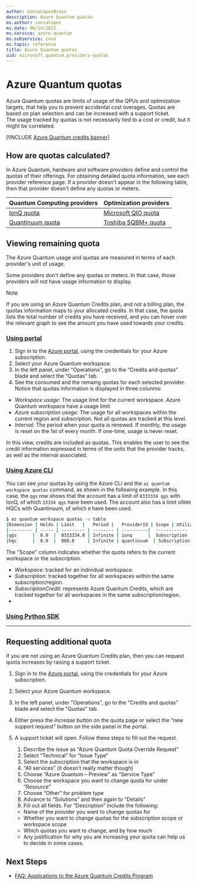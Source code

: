 ```yaml
---
author: SoniaLopezBravo
description: Azure Quantum quotas
ms.author: sonialopez
ms.date: 06/14/2022
ms.service: azure-quantum
ms.subservice: core
ms.topic: reference
title: Azure Quantum quotas
uid: microsoft.quantum.providers-quotas
---
```


# Azure Quantum quotas 

Azure Quantum quotas are limits of usage of the QPUs and optimization targets, that help you to prevent accidental cost overages. Quotas are based on plan selection and can be increased with a support ticket.  
The usage tracked by quotas is not necessarily tied to a cost or credit, but it might be correlated.


[!INCLUDE [Azure Quantum credits banner](includes/azure-quantum-credits.md)]

## How are quotas calculated?

In Azure Quantum, hardware and software providers define and control the quotas of their offerings. For obtaining detailed quota information, see each provider reference page. If a provider doesn't appear in the following table, then that provider doesn't define any quotas or meters.  

|Quantum Computing providers | Optimization providers|
|---|---|  
|[IonQ quota](xref:microsoft.quantum.providers.ionq#limits--quotas) | [Microsoft QIO quota](xref:microsoft.quantum.optimization.providers.microsoft.qio#limits--quotas)|
|[Quantinuum quota](xref:microsoft.quantum.providers.quantinuum#limits--quotas) |[Toshiba SQBM+ quota](xref:microsoft.quantum.providers.optimization.toshiba#limits--quotas)|

## Viewing remaining quota

The Azure Quantum usage and quotas are measured in terms of each provider's unit of usage. 

Some providers don't define any quotas or meters. In that case, those providers will not have usage information to display.

> [!NOTE]
> If you are using an Azure Quantum Credits plan, and not a billing plan, the quotas information maps to your allocated credits. In that case, the quota lists the total number of credits you have received, and you can hover over the relevant graph to see the amount you have used towards your credits.

### [Using portal](#tab/tabid-portal)

1. Sign in to the [Azure portal](https://portal.azure.com), using the credentials for your Azure subscription.
2. Select your Azure Quantum workspace.
3. In the left panel, under "Operations", go to the “Credits and quotas” blade and select the “Quotas” tab. 
4. See the consumed and the remaing quotas for each selected provider. Notice that quotas information is displayed in three colunms:
  - *Workspace usage*: The usage limit for the current workspace. Azure Quantum workspace have a usage limit
  - *Azure subscription usage*: The usage for all workspaces within the current region and subscription. Not all quotas are tracked at this level. 
  - *Interval*: The period when your quota is renewed. If monthly, the usage is reset on the 1st of every month. If one-time, usage is never reset.


In this view, credits are included as quotas. This enables the user to see the credit information expressed in terms of the units that the provider tracks, as well as the interval associated. 

### [Using Azure CLI](#tab/tabid-cli)

You can see your quotas by using the Azure CLI and the `az quantum workspace quotas` command, as shown in the following example. 
In this case, the `qgs` row shows that the account has a limit of `8333334 qgs` with IonQ, of which `33334 qgs` have been used. The account also has a limit of`800` HQCs with Quantinuum, of which `0` have been used.

```bash
$ az quantum workspace quotas -o table
|Dimension | Holds | Limit   |   Period |   ProviderId | Scope | Utilization|
|--------- | ----- | --------- | -------- | ----------|  ------------ | -----------|
|qgs      |  0.0  |  8333334.0 | Infinite | ionq      |  Subscription | 33334.0|
|hqc      |  0.0  |  800.0     | Infinite | quantinuum  | Subscription | 0.0|
```

The "Scope" column indicates whether the quota refers to the current workspace or the subscription.

- *Workspace*: tracked for an individual workspace.
- *Subscription*: tracked together for all workspaces within the same subscription/region.
- *SubscriptionCredit*: represents Azure Quantum Credits, which are tracked together for all workspaces in the same subscription/region. 
- 
### [Using Python SDK](#tab/tabid-python)


***



## Requesting additional quota

If you are not using an Azure Quantum Credits plan, then you can request quota increases by raising a support ticket.

1. Sign in to the [Azure portal](https://portal.azure.com), using the credentials for your Azure subscription.
2. Select your Azure Quantum workspace.
3. In the left panel, under "Operations", go to the "Credits and quotas" blade and select the "Quotas" tab. 
4. Either press the *increase* button on the quota page or select the “new support request” button on the side panel in the portal.
5. A support ticket will open. Follow these steps to fill out the request.
    1. Describe the issue as “Azure Quantum Quota Override Request” 
    1. Select “Technical” for “Issue Type” 
    1. Select the subscription that the workspace is in 
    1. “All services” (it doesn’t really matter though) 
    1. Choose “Azure Quantum – Preview” as “Service Type” 
    1. Choose the workspace you want to change quota for under “Resource” 
    1. Choose “Other” for problem type 
    1. Advance to “Solutions” and then again to “Details” 
    1. Fill out all fields. For “Description” include the following: 

      - Name of the provider you want to change quotas for 
      - Whether you want to change quotas for the subscription scope or workspace scope 
      - Which quotas you want to change, and by how much 
      - Any justification for why you are increasing your quota can help us to decide in some cases. 


## Next Steps

- [FAQ: Applications to the Azure Quantum Credits Program](xref:microsoft.quantum.credits.credits-faq)

